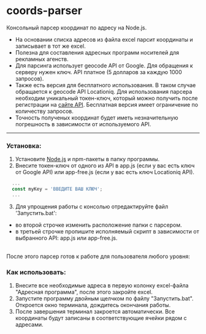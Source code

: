# coords-parser
Консольный парсер координат по адресу на Node.js.

- На основании списка адресов из файла excel парсит координаты и записывает в тот же excel. 
- Полезна для составления адресных программ носителей для рекламных агенств. 
- Для парсинга использует geocode API от Google. Для обращения к серверу нужен ключ. API платное (5 долларов за каждую 1000 запросов).
- Также есть версия для бесплатного использования. В таком случае обращается к geocode API Locationiq. Для использования парсера необходим уникальный токен-ключ, который можно получить после регистрации на [сайте API](https://locationiq.com). Бесплатная версия имеет ограничение по количеству запросов. 
- Точность полученых координат будет иметь незначительную погрешность в зависимости от используемого API.
<hr>

### Установка:
1. Установите [Node.js](https://nodejs.org/ru/) и npm-пакеты в папку программы. 
2. Внесите токен-ключ от одного из API в app.js (если у вас есть ключ от Google API) или app-free.js (если у вас есть ключ Locationiq API).
```javascript
  ...
  const myKey = 'ВВЕДИТЕ ВАШ КЛЮЧ';
  ...
```
3. Для упрощения работы с консолью отредактируйте файл 'Запустить.bat': 
- во второй строчке изменить расположение папки с парсером.
- в третьей строчке пропишите исполняемый скрипт в зависимости от выбранного API: app.js или app-free.js.
<br>
После этого парсер готов к работе для пользователя любого уровня: 

### Как использовать:
1. Внесите все необходимые адреса в первую колонку excel-файла "Адресная программа", после этого закройте excel.
2. Запустите программу двойным щелчком по файлу "Запустить.bat". Откроется окно терминала, дождитесь окончания работы.
3. После завершения терминал закроется автоматически. Все координаты будут записаны в соответствующие ячейки рядом с адресами.





